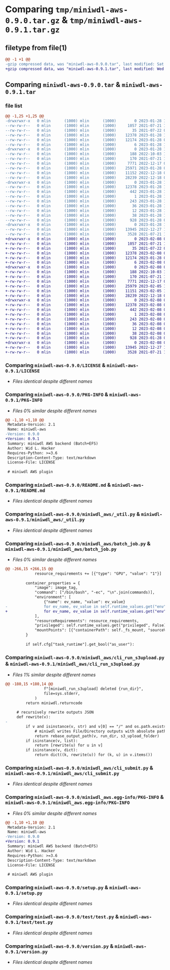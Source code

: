 # Comparing `tmp/miniwdl-aws-0.9.0.tar.gz` & `tmp/miniwdl-aws-0.9.1.tar.gz`

## filetype from file(1)

```diff
@@ -1 +1 @@
-gzip compressed data, was "miniwdl-aws-0.9.0.tar", last modified: Sat Jan 28 10:21:46 2023, max compression
+gzip compressed data, was "miniwdl-aws-0.9.1.tar", last modified: Wed Feb  8 08:00:51 2023, max compression
```

## Comparing `miniwdl-aws-0.9.0.tar` & `miniwdl-aws-0.9.1.tar`

### file list

```diff
@@ -1,25 +1,25 @@
-drwxrwxr-x   0 mlin      (1000) mlin      (1000)        0 2023-01-28 10:21:46.636555 miniwdl-aws-0.9.0/
--rw-rw-r--   0 mlin      (1000) mlin      (1000)     1057 2021-07-21 10:10:47.000000 miniwdl-aws-0.9.0/LICENSE
--rw-rw-r--   0 mlin      (1000) mlin      (1000)       35 2021-07-22 09:47:06.000000 miniwdl-aws-0.9.0/MANIFEST.in
--rw-rw-r--   0 mlin      (1000) mlin      (1000)    12378 2023-01-28 10:21:46.636555 miniwdl-aws-0.9.0/PKG-INFO
--rw-rw-r--   0 mlin      (1000) mlin      (1000)    12174 2023-01-28 09:03:21.000000 miniwdl-aws-0.9.0/README.md
--rw-rw-r--   0 mlin      (1000) mlin      (1000)        6 2023-01-28 10:21:45.000000 miniwdl-aws-0.9.0/RELEASE-VERSION
-drwxrwxr-x   0 mlin      (1000) mlin      (1000)        0 2023-01-28 10:21:46.636555 miniwdl-aws-0.9.0/miniwdl_aws/
--rw-rw-r--   0 mlin      (1000) mlin      (1000)      188 2022-10-03 10:06:47.000000 miniwdl-aws-0.9.0/miniwdl_aws/__init__.py
--rw-rw-r--   0 mlin      (1000) mlin      (1000)      170 2021-07-21 10:10:47.000000 miniwdl-aws-0.9.0/miniwdl_aws/__main__.py
--rw-rw-r--   0 mlin      (1000) mlin      (1000)     7771 2022-12-17 05:51:09.000000 miniwdl-aws-0.9.0/miniwdl_aws/_util.py
--rw-rw-r--   0 mlin      (1000) mlin      (1000)    25971 2023-01-28 09:52:34.000000 miniwdl-aws-0.9.0/miniwdl_aws/batch_job.py
--rw-rw-r--   0 mlin      (1000) mlin      (1000)    11152 2022-12-18 00:19:12.000000 miniwdl-aws-0.9.0/miniwdl_aws/cli_run_s3upload.py
--rw-rw-r--   0 mlin      (1000) mlin      (1000)    28239 2022-12-18 00:41:26.000000 miniwdl-aws-0.9.0/miniwdl_aws/cli_submit.py
-drwxrwxr-x   0 mlin      (1000) mlin      (1000)        0 2023-01-28 10:21:46.636555 miniwdl-aws-0.9.0/miniwdl_aws.egg-info/
--rw-rw-r--   0 mlin      (1000) mlin      (1000)    12378 2023-01-28 10:21:46.000000 miniwdl-aws-0.9.0/miniwdl_aws.egg-info/PKG-INFO
--rw-rw-r--   0 mlin      (1000) mlin      (1000)      442 2023-01-28 10:21:46.000000 miniwdl-aws-0.9.0/miniwdl_aws.egg-info/SOURCES.txt
--rw-rw-r--   0 mlin      (1000) mlin      (1000)        1 2023-01-28 10:21:46.000000 miniwdl-aws-0.9.0/miniwdl_aws.egg-info/dependency_links.txt
--rw-rw-r--   0 mlin      (1000) mlin      (1000)      243 2023-01-28 10:21:46.000000 miniwdl-aws-0.9.0/miniwdl_aws.egg-info/entry_points.txt
--rw-rw-r--   0 mlin      (1000) mlin      (1000)       36 2023-01-28 10:21:46.000000 miniwdl-aws-0.9.0/miniwdl_aws.egg-info/requires.txt
--rw-rw-r--   0 mlin      (1000) mlin      (1000)       12 2023-01-28 10:21:46.000000 miniwdl-aws-0.9.0/miniwdl_aws.egg-info/top_level.txt
--rw-rw-r--   0 mlin      (1000) mlin      (1000)       38 2023-01-28 10:21:46.636555 miniwdl-aws-0.9.0/setup.cfg
--rw-rw-r--   0 mlin      (1000) mlin      (1000)      928 2023-01-28 09:28:00.000000 miniwdl-aws-0.9.0/setup.py
-drwxrwxr-x   0 mlin      (1000) mlin      (1000)        0 2023-01-28 10:21:46.636555 miniwdl-aws-0.9.0/test/
--rw-rw-r--   0 mlin      (1000) mlin      (1000)    13945 2022-12-27 11:38:37.000000 miniwdl-aws-0.9.0/test/test.py
--rw-rw-r--   0 mlin      (1000) mlin      (1000)     3528 2021-07-21 10:16:22.000000 miniwdl-aws-0.9.0/version.py
+drwxrwxr-x   0 mlin      (1000) mlin      (1000)        0 2023-02-08 08:00:51.050923 miniwdl-aws-0.9.1/
+-rw-rw-r--   0 mlin      (1000) mlin      (1000)     1057 2021-07-21 10:10:47.000000 miniwdl-aws-0.9.1/LICENSE
+-rw-rw-r--   0 mlin      (1000) mlin      (1000)       35 2021-07-22 09:47:06.000000 miniwdl-aws-0.9.1/MANIFEST.in
+-rw-rw-r--   0 mlin      (1000) mlin      (1000)    12378 2023-02-08 08:00:51.050923 miniwdl-aws-0.9.1/PKG-INFO
+-rw-rw-r--   0 mlin      (1000) mlin      (1000)    12174 2023-01-28 09:03:21.000000 miniwdl-aws-0.9.1/README.md
+-rw-rw-r--   0 mlin      (1000) mlin      (1000)        6 2023-02-08 08:00:50.000000 miniwdl-aws-0.9.1/RELEASE-VERSION
+drwxrwxr-x   0 mlin      (1000) mlin      (1000)        0 2023-02-08 08:00:51.050923 miniwdl-aws-0.9.1/miniwdl_aws/
+-rw-rw-r--   0 mlin      (1000) mlin      (1000)      188 2022-10-03 10:06:47.000000 miniwdl-aws-0.9.1/miniwdl_aws/__init__.py
+-rw-rw-r--   0 mlin      (1000) mlin      (1000)      170 2021-07-21 10:10:47.000000 miniwdl-aws-0.9.1/miniwdl_aws/__main__.py
+-rw-rw-r--   0 mlin      (1000) mlin      (1000)     7771 2022-12-17 05:51:09.000000 miniwdl-aws-0.9.1/miniwdl_aws/_util.py
+-rw-rw-r--   0 mlin      (1000) mlin      (1000)    25979 2023-02-05 11:20:29.000000 miniwdl-aws-0.9.1/miniwdl_aws/batch_job.py
+-rw-rw-r--   0 mlin      (1000) mlin      (1000)    11151 2023-02-05 11:25:33.000000 miniwdl-aws-0.9.1/miniwdl_aws/cli_run_s3upload.py
+-rw-rw-r--   0 mlin      (1000) mlin      (1000)    28239 2022-12-18 00:41:26.000000 miniwdl-aws-0.9.1/miniwdl_aws/cli_submit.py
+drwxrwxr-x   0 mlin      (1000) mlin      (1000)        0 2023-02-08 08:00:51.050923 miniwdl-aws-0.9.1/miniwdl_aws.egg-info/
+-rw-rw-r--   0 mlin      (1000) mlin      (1000)    12378 2023-02-08 08:00:50.000000 miniwdl-aws-0.9.1/miniwdl_aws.egg-info/PKG-INFO
+-rw-rw-r--   0 mlin      (1000) mlin      (1000)      442 2023-02-08 08:00:51.000000 miniwdl-aws-0.9.1/miniwdl_aws.egg-info/SOURCES.txt
+-rw-rw-r--   0 mlin      (1000) mlin      (1000)        1 2023-02-08 08:00:50.000000 miniwdl-aws-0.9.1/miniwdl_aws.egg-info/dependency_links.txt
+-rw-rw-r--   0 mlin      (1000) mlin      (1000)      243 2023-02-08 08:00:50.000000 miniwdl-aws-0.9.1/miniwdl_aws.egg-info/entry_points.txt
+-rw-rw-r--   0 mlin      (1000) mlin      (1000)       36 2023-02-08 08:00:50.000000 miniwdl-aws-0.9.1/miniwdl_aws.egg-info/requires.txt
+-rw-rw-r--   0 mlin      (1000) mlin      (1000)       12 2023-02-08 08:00:50.000000 miniwdl-aws-0.9.1/miniwdl_aws.egg-info/top_level.txt
+-rw-rw-r--   0 mlin      (1000) mlin      (1000)       38 2023-02-08 08:00:51.050923 miniwdl-aws-0.9.1/setup.cfg
+-rw-rw-r--   0 mlin      (1000) mlin      (1000)      928 2023-01-28 09:28:00.000000 miniwdl-aws-0.9.1/setup.py
+drwxrwxr-x   0 mlin      (1000) mlin      (1000)        0 2023-02-08 08:00:51.050923 miniwdl-aws-0.9.1/test/
+-rw-rw-r--   0 mlin      (1000) mlin      (1000)    13945 2022-12-27 11:38:37.000000 miniwdl-aws-0.9.1/test/test.py
+-rw-rw-r--   0 mlin      (1000) mlin      (1000)     3528 2021-07-21 10:16:22.000000 miniwdl-aws-0.9.1/version.py
```

### Comparing `miniwdl-aws-0.9.0/LICENSE` & `miniwdl-aws-0.9.1/LICENSE`

 * *Files identical despite different names*

### Comparing `miniwdl-aws-0.9.0/PKG-INFO` & `miniwdl-aws-0.9.1/PKG-INFO`

 * *Files 0% similar despite different names*

```diff
@@ -1,10 +1,10 @@
 Metadata-Version: 2.1
 Name: miniwdl-aws
-Version: 0.9.0
+Version: 0.9.1
 Summary: miniwdl AWS backend (Batch+EFS)
 Author: Wid L. Hacker
 Requires-Python: >=3.6
 Description-Content-Type: text/markdown
 License-File: LICENSE
 
 # miniwdl AWS plugin
```

### Comparing `miniwdl-aws-0.9.0/README.md` & `miniwdl-aws-0.9.1/README.md`

 * *Files identical despite different names*

### Comparing `miniwdl-aws-0.9.0/miniwdl_aws/_util.py` & `miniwdl-aws-0.9.1/miniwdl_aws/_util.py`

 * *Files identical despite different names*

### Comparing `miniwdl-aws-0.9.0/miniwdl_aws/batch_job.py` & `miniwdl-aws-0.9.1/miniwdl_aws/batch_job.py`

 * *Files 0% similar despite different names*

```diff
@@ -266,15 +266,15 @@
             resource_requirements += [{"type": "GPU", "value": "1"}]
 
         container_properties = {
             "image": image_tag,
             "command": ["/bin/bash", "-ec", "\n".join(commands)],
             "environment": [
                 {"name": ev_name, "value": ev_value}
-                for ev_name, ev_value in self.runtime_values.get("env", dict())
+                for ev_name, ev_value in self.runtime_values.get("env", dict()).items()
             ],
             "resourceRequirements": resource_requirements,
             "privileged": self.runtime_values.get("privileged", False),
             "mountPoints": [{"containerPath": self._fs_mount, "sourceVolume": "file_io_root"}],
         }
 
         if self.cfg["task_runtime"].get_bool("as_user"):
```

### Comparing `miniwdl-aws-0.9.0/miniwdl_aws/cli_run_s3upload.py` & `miniwdl-aws-0.9.1/miniwdl_aws/cli_run_s3upload.py`

 * *Files 1% similar despite different names*

```diff
@@ -180,15 +180,14 @@
                 f"[miniwdl_run_s3upload] deleted {run_dir}",
                 file=sys.stderr,
             )
         return miniwdl.returncode
 
     # recursively rewrite outputs JSON
     def rewrite(v):
-
         if v and isinstance(v, str) and v[0] == "/" and os.path.exists(v):
             # miniwdl writes File/Directory outputs with absolute paths
             return rebase_output_path(v, run_dir, s3_upload_folder)
         if isinstance(v, list):
             return [rewrite(u) for u in v]
         if isinstance(v, dict):
             return dict((k, rewrite(u)) for (k, u) in v.items())
```

### Comparing `miniwdl-aws-0.9.0/miniwdl_aws/cli_submit.py` & `miniwdl-aws-0.9.1/miniwdl_aws/cli_submit.py`

 * *Files identical despite different names*

### Comparing `miniwdl-aws-0.9.0/miniwdl_aws.egg-info/PKG-INFO` & `miniwdl-aws-0.9.1/miniwdl_aws.egg-info/PKG-INFO`

 * *Files 0% similar despite different names*

```diff
@@ -1,10 +1,10 @@
 Metadata-Version: 2.1
 Name: miniwdl-aws
-Version: 0.9.0
+Version: 0.9.1
 Summary: miniwdl AWS backend (Batch+EFS)
 Author: Wid L. Hacker
 Requires-Python: >=3.6
 Description-Content-Type: text/markdown
 License-File: LICENSE
 
 # miniwdl AWS plugin
```

### Comparing `miniwdl-aws-0.9.0/setup.py` & `miniwdl-aws-0.9.1/setup.py`

 * *Files identical despite different names*

### Comparing `miniwdl-aws-0.9.0/test/test.py` & `miniwdl-aws-0.9.1/test/test.py`

 * *Files identical despite different names*

### Comparing `miniwdl-aws-0.9.0/version.py` & `miniwdl-aws-0.9.1/version.py`

 * *Files identical despite different names*

